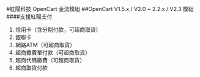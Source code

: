 #紅陽科技 OpenCart 金流模組
##OpenCart V1.5.x / V2.0 ~ 2.2.x / V2.3 模組
####支援紅陽支付
1. 信用卡（含分期付款，可超商取貨）
2. 銀聯卡
3. 網路ATM（可超商取貨）
4. 超商繳費單付款（可超商取貨）
5. 超商代碼繳費（可超商取貨）
6. 超商取貨付款
